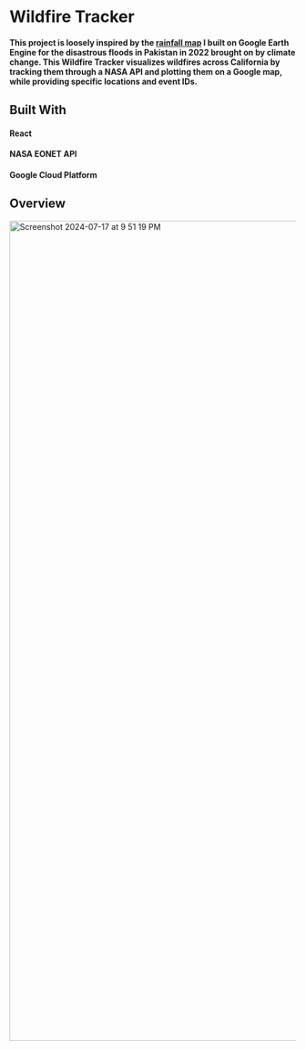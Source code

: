 # Wildfire Tracker

#### This project is loosely inspired by the [rainfall map](https://code.earthengine.google.com/c71a1dd44f9b0532bacf43ac379ab33d) I built on Google Earth Engine for the disastrous floods in Pakistan in 2022 brought on by climate change. This Wildfire Tracker visualizes wildfires across California by tracking them through a NASA API and plotting them on a Google map, while providing specific locations and event IDs.

## Built With
#### React 
#### NASA EONET API
#### Google Cloud Platform 

## Overview 

<img width="1438" alt="Screenshot 2024-07-17 at 9 51 19 PM" src="https://github.com/user-attachments/assets/3382af03-b583-4923-86f9-faa6a3eec1a6">
